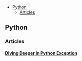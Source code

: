 <!--toc:start-->
- [Python](#python)
  - [Articles](#articles)
<!--toc:end-->

## Python

### Articles

#### [Diving Deeper in Python Exception](https://dev.to/derlin/diving-deeper-into-python-exceptions-cf1?fbclid=IwAR2pV11gT6i-TUodCGx-V82xizB_IsmjSeVtgotNx22G5Cczh_vkNGVQGus#exception-chaining-and-the-magic-of-raw-context-endraw-)
